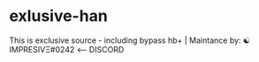 # exlusive-han
This is exclusive source - including bypass hb+ | Maintance by: ☯ IMPRESIVΞ#0242 <-- DISCORD
